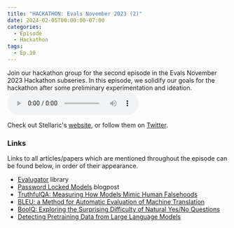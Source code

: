 ```yaml
---
title: "HACKATHON: Evals November 2023 (2)"
date: 2024-02-05T00:00:00-07:00
categories:
  - Episode
  - Hackathon
tags:
  - Ep.10
---
```


Join our hackathon group for the second episode in the Evals November 2023 Hackathon subseries. In this episode, we solidify our goals for the hackathon after some preliminary experimentation and ideation.
<audio controls>
<source src="https://into-ai-safety.github.io/assets\audio\into-ai-safety_ep.10.mp3" type="audio/mp3">
</audio>

Check out Stellaric's <a href="https://stellaric.pw/" target="_blank" rel="noreferrer noopener">website</a>, or follow them on <a href="https://twitter.com/stellaricpw" target="_blank" rel="noreferrer noopener">Twitter</a>.

<!-- ### Chapters

0: -  -->

### Links

Links to all articles/papers which are mentioned throughout the episode can be found below, in order of their appearance.
- <a href="https://github.com/LRudL/evalugator" target="_blank" rel="noreferrer noopener">Evalugator</a> library
- <a href="https://www.alignmentforum.org/posts/rZs6ddqNnW8LXuJqA/password-locked-models-a-stress-case-for-capabilities" target="_blank" rel="noreferrer noopener">Password Locked Models</a> blogpost
- <a href="https://arxiv.org/abs/2109.07958" target="_blank" rel="noreferrer noopener">TruthfulQA: Measuring How Models Mimic Human Falsehoods</a>
- <a href="https://aclanthology.org/P02-1040.pdf">BLEU: a Method for Automatic Evaluation of Machine Translation</a>
- <a href="https://arxiv.org/abs/1905.10044" target="_blank" rel="noreferrer noopener">BoolQ: Exploring the Surprising Difficulty of Natural Yes/No Questions</a>
- <a href="https://arxiv.org/abs/2310.16789" target="_blank" rel="noreferrer noopener">Detecting Pretraining Data from Large Language Models</a>

<!-- end of the list -->
